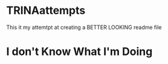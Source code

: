 # TRINAattempts
This it my attemtpt at creating a BETTER LOOKING readme file

# I don't Know What I'm Doing
